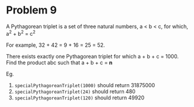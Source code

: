 # Problem 9
A Pythagorean triplet is a set of three natural numbers, a < b < c, for which, a<sup>2</sup> + b<sup>2</sup> = c<sup>2</sup>

For example, 32 + 42 = 9 + 16 = 25 = 52.

There exists exactly one Pythagorean triplet for which a + b + c = 1000. Find the product abc such that a + b + c = **n**

Eg.

1. ```specialPythagoreanTriplet(1000)``` should return 31875000
2. ```specialPythagoreanTriplet(24)``` should return 480
3. ```specialPythagoreanTriplet(120)``` should return 49920
